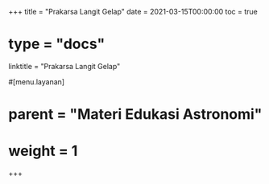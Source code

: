 +++
title = "Prakarsa Langit Gelap"
date = 2021-03-15T00:00:00
toc = true
# type = "docs"

linktitle = "Prakarsa Langit Gelap"

#[menu.layanan]
#    parent = "Materi Edukasi Astronomi"
#    weight = 1
+++